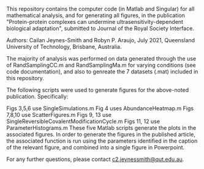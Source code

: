 This repository contains the computer code (in Matlab and Singular) for all mathematical analysis, and for generating all figures, in the publication "Protein-protein complexes can undermine ultrasensitivity-dependent biological adaptation", submitted to Journal of the Royal Society Interface.

Authors: Cailan Jeynes-Smith and Robyn P. Araujo, July 2021, Queensland University of Technology, Brisbane, Australia.

The majority of analysis was performed on data generated through the use of RandSamplingCC.m and RandSamplingMa.m for varying conditions (see code documentation), and also to genreate the 7 datasets (.mat) included in this repository.

The following scripts were used to generate figures for the above-noted publication. Specifically:

Figs 3,5,6 use SingleSimulations.m
Fig 4 uses AbundanceHeatmap.m
Figs 7,8,10 use ScatterFigures.m
Figs 9, 13 use SingleReversibleCovalentModificationCycle.m
Figs 11, 12 use ParameterHistograms.m
These five Matlab scripts generate the plots in the associated figures. In order to generate the figures in the published article, the associated function is run using the parameters identified in the caption of the relevant figure, and combined into a single figure in Powerpoint.

For any further questions, please contact c2.jeynessmith@qut.edu.au.
